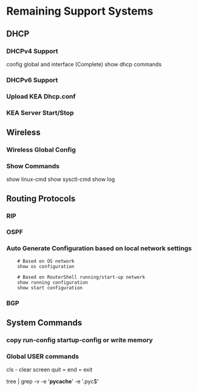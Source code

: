 # Remaining Support Systems

## DHCP

### DHCPv4 Support

config global and interface (Complete)
show dhcp commands

### DHCPv6 Support

### Upload KEA Dhcp.conf

### KEA Server Start/Stop


## Wireless

### Wireless Global Config

### Show Commands

show linux-cmd
show sysctl-cmd
show log

## Routing Protocols

### RIP

### OSPF

### Auto Generate Configuration based on local network settings

```shell
    # Based on OS network
    show os configuration

    # Based on RouterShell running/start-up network
    show running configuration
    show start configuration

```

### BGP

## System Commands

### copy run-config startup-config or write memory

### Global USER commands

cls - clear screen
quit = end = exit

tree | grep -v -e '__pycache__' -e '\.pyc$'